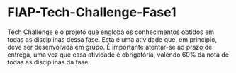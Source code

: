 # FIAP-Tech-Challenge-Fase1
Tech Challenge é o projeto que engloba os conhecimentos obtidos em todas as disciplinas dessa fase. Esta é uma atividade que, em princípio, deve ser desenvolvida em grupo. É importante atentar-se ao prazo de entrega, uma vez que essa atividade é obrigatória, valendo 60% da nota de todas as disciplinas da fase.
